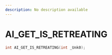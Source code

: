 ```yaml
---
description: No description available 
---
```


# AI_GET_IS_RETREATING

```cpp
int AI_GET_IS_RETREATING(int _Unk0);
```